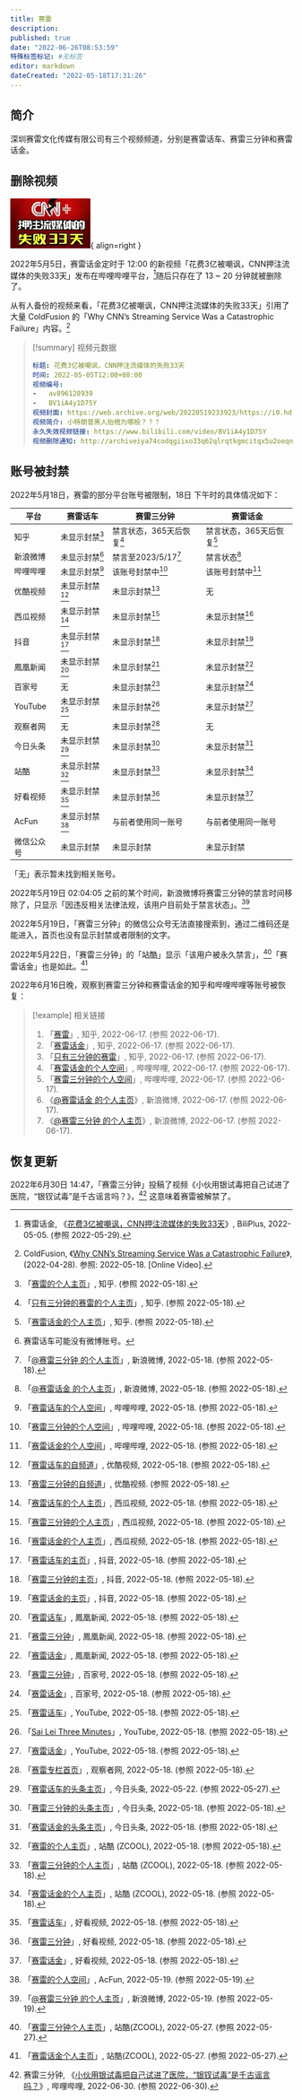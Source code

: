 ```yaml
---
title: 赛雷
description:
published: true
date: "2022-06-26T08:53:59"
特殊标签标记: #无标签
editor: markdown
dateCreated: "2022-05-18T17:31:26"
---
```


## 简介

深圳赛雷文化传媒有限公司有三个视频频道，分别是赛雷话车、赛雷三分钟和赛雷话金。

## 删除视频

![《花费3亿被嘲讽，CNN押注流媒体的失败33天》视频封面](/src/people/赛雷/CNN.webp){ align=right }

2022年5月5日，赛雷话金定时于 12:00 的新视频「花费3亿被嘲讽，CNN押注流媒体的失败33天」发布在哔哩哔哩平台，[^av896128939]随后只存在了 13 ~ 20 分钟就被删除了。

[^av896128939]: 赛雷话金, 《[花费3亿被嘲讽，CNN押注流媒体的失败33天](https://web.archive.org/web/20220529061056/https://www.biliplus.com/video/av896128939/)》, BiliPlus, 2022-05-05. (参照 2022-05-29).

从有人备份的视频来看，「花费3亿被嘲讽，CNN押注流媒体的失败33天」引用了大量 ColdFusion 的「Why CNN’s Streaming Service Was a Catastrophic Failure」内容。[^AaKSrmz3iX0]

[^AaKSrmz3iX0]: ColdFusion, 《[Why CNN’s Streaming Service Was a Catastrophic Failure](https://www.youtube.com/watch?v=AaKSrmz3iX0)》, (2022-04-28). 参照: 2022-05-18. [Online Video].

> [!summary] 视频元数据
>
> ```YAML
> 标题: 花费3亿被嘲讽，CNN押注流媒体的失败33天
> 时间: 2022-05-05T12:00+08:00
> 视频编号:
> -   av896128939
> -   BV1iA4y1D75Y
> 视频封面: https://web.archive.org/web/20220519233923/https://i0.hdslb.com/bfs/archive/13c0f754caaa06d1493a1e3df9b6a6ec11c37be0.jpg
> 视频简介: 小特朗普黑人抬棺为哪般？？？
> 永久失效视频链接: https://www.bilibili.com/video/BV1iA4y1D75Y
> 视频删除通知: http://archiveiya74codqgiixo33q62qlrqtkgmcitqx5u2oeqnmn5bpcbiyd.onion/nqpvR
> ```

## 账号被封禁

2022年5月18日，赛雷的部分平台账号被限制，18日 下午时的具体情况如下：

| 平台       | 赛雷话车         | 赛雷三分钟                 | 赛雷话金                   |
| ---------- | ---------------- | -------------------------- | -------------------------- |
| 知乎       | 未显示封禁[^11]  | 禁言状态，365天后恢复[^12] | 禁言状态，365天后恢复[^13] |
| 新浪微博   | 未显示封禁[^21]  | 禁言至2023/5/17[^22]       | 禁言状态[^23]              |
| 哔哩哔哩   | 未显示封禁[^31]  | 该账号封禁中[^32]          | 该账号封禁中[^33]          |
| 优酷视频   | 未显示封禁[^41]  | 未显示封禁[^42]            | 无                         |
| 西瓜视频   | 未显示封禁[^51]  | 未显示封禁[^52]            | 未显示封禁[^53]            |
| 抖音       | 未显示封禁[^61]  | 未显示封禁[^62]            | 未显示封禁[^63]            |
| 鳳凰新闻   | 未显示封禁[^71]  | 未显示封禁[^72]            | 未显示封禁[^73]            |
| 百家号     | 无               | 未显示封禁[^82]            | 未显示封禁[^83]            |
| YouTube    | 未显示封禁[^91]  | 未显示封禁[^92]            | 未显示封禁[^93]            |
| 观察者网   | 无               | 未显示封禁[^102]           | 无                         |
| 今日头条   | 未显示封禁[^111] | 未显示封禁[^112]           | 未显示封禁[^113]           |
| 站酷       | 未显示封禁[^121] | 未显示封禁[^122]           | 未显示封禁[^123]           |
| 好看视频   | 未显示封禁[^131] | 未显示封禁[^132]           | 未显示封禁[^133]           |
| AcFun      | 未显示封禁[^141] | 与前者使用同一账号         | 与前者使用同一账号         |
| 微信公众号 | 未显示封禁       | 未显示封禁                 | 未显示封禁                 |

「无」表示暂未找到相关账号。

[^11]: 「[赛雷的个人主页](https://web.archive.org/web/20220518085455/https://www.zhihu.com/people/sailei2015)」, 知乎. (参照 2022-05-18).

[^12]: 「[只有三分钟的赛雷的个人主页](https://web.archive.org/web/20220518084313/https://www.zhihu.com/people/sl3min)」, 知乎. (参照 2022-05-18).

[^13]: 「[赛雷话金的个人主页](https://web.archive.org/web/20220518120332/https://www.zhihu.com/people/guo-xin-chen-8)」, 知乎. (参照 2022-05-18).

[^21]: 赛雷话车可能没有微博账号。

[^22]: 「[@赛雷三分钟 的个人主页](http://archiveiya74codqgiixo33q62qlrqtkgmcitqx5u2oeqnmn5bpcbiyd.onion/lFZJp "https://weibo.com/sl3fz")」, 新浪微博, 2022-05-18. (参照 2022-05-18).

[^23]: 「[@赛雷话金 的个人主页](http://archiveiya74codqgiixo33q62qlrqtkgmcitqx5u2oeqnmn5bpcbiyd.onion/5P3Pb "https://weibo.com/u/6432805191")」, 新浪微博, 2022-05-18. (参照 2022-05-18).

[^31]: 「[赛雷话车的个人空间](http://archiveiya74codqgiixo33q62qlrqtkgmcitqx5u2oeqnmn5bpcbiyd.onion/Rad5I "https://space.bilibili.com/510362725/")」, 哔哩哔哩, 2022-05-18. (参照 2022-05-18).

[^32]: 「[赛雷三分钟的个人空间](http://archiveiya74codqgiixo33q62qlrqtkgmcitqx5u2oeqnmn5bpcbiyd.onion/LmQ4X "https://space.bilibili.com/26108626/")」, 哔哩哔哩, 2022-05-18. (参照 2022-05-18).

[^33]: 「[赛雷话金的个人空间](http://archiveiya74codqgiixo33q62qlrqtkgmcitqx5u2oeqnmn5bpcbiyd.onion/mMbGi "https://space.bilibili.com/151482404/")」, 哔哩哔哩, 2022-05-18. (参照 2022-05-18).

[^41]: 「[赛雷话车的自频道](https://web.archive.org/web/20220518121029/https://www.youku.com/profile/index/?uid=UNDY1NjAzMjY1Mg%3D%3D)」, 优酷视频, 2022-05-18. (参照 2022-05-18).

[^42]: 「[赛雷三分钟的自频道](https://web.archive.org/web/20220518120647/https://www.youku.com/profile/index/?uid=UNDY1NjA2OTI2MA%3D%3D)」, 优酷视频. (参照 2022-05-18).

[^51]: 「[赛雷话车的个人主页](https://web.archive.org/web/20220518121401/https://www.ixigua.com/home/4280517202?wid_try=1)」, 西瓜视频, 2022-05-18. (参照 2022-05-18).

[^52]: 「[赛雷三分钟的个人主页](https://web.archive.org/web/20220518121359/https://www.ixigua.com/home/50056747318?wid_try=1)」, 西瓜视频, 2022-05-18. (参照 2022-05-18).

[^53]: 「[赛雷话金的个人主页](https://web.archive.org/web/20220518120741/https://www.ixigua.com/home/4182165446207629?wid_try=1)」, 西瓜视频, 2022-05-18. (参照 2022-05-18).

[^61]: 「[赛雷话车的主页](http://archiveiya74codqgiixo33q62qlrqtkgmcitqx5u2oeqnmn5bpcbiyd.onion/VE075 "https://www.douyin.com/user/MS4wLjABAAAAkEL1zC3qIiAwjqwic-lR2HTW2SYYrNJ53GZ02qxD0Jw")」, 抖音, 2022-05-18. (参照 2022-05-18).

[^62]: 「[赛雷三分钟的主页](http://archiveiya74codqgiixo33q62qlrqtkgmcitqx5u2oeqnmn5bpcbiyd.onion/fWyGl "https://www.douyin.com/user/MS4wLjABAAAAsOGs9sSc6NmDrhzYDQk5N1stt6hI771XOZyBGmqYOPQ")」, 抖音, 2022-05-18. (参照 2022-05-18).

[^63]: 「[赛雷话金的主页](http://archiveiya74codqgiixo33q62qlrqtkgmcitqx5u2oeqnmn5bpcbiyd.onion/HNGUI "https://www.douyin.com/user/MS4wLjABAAAAXlxZTjjvrG4ODnScOkLfFr2sR1pGD_rc23eCjmYuCaibycZK2Snv7Xkw2DDLDqL-")」, 抖音, 2022-05-18. (参照 2022-05-18).

[^71]: 「[赛雷话车](https://web.archive.org/web/20220518142219/https://ishare.ifeng.com/mediaShare/home/355361/media)」, 鳳凰新闻, 2022-05-18. (参照 2022-05-18).

[^72]: 「[赛雷三分钟](https://web.archive.org/web/20220518140804/https://ishare.ifeng.com/mediaShare/home/510641/media)」, 鳳凰新闻, 2022-05-18. (参照 2022-05-18).

[^73]: 「[赛雷话金](https://web.archive.org/web/20220518152413/https://ishare.ifeng.com/mediaShare/home/1544025/media)」, 鳳凰新闻, 2022-05-18. (参照 2022-05-18).

[^82]: 「[赛雷三分钟](https://web.archive.org/web/20220518141506/https://author.baidu.com/home/1545348437052290)」, 百家号, 2022-05-18. (参照 2022-05-18).

[^83]: 「[赛雷话金](https://web.archive.org/web/20220518141459/https://author.baidu.com/home/1721292349084530)」, 百家号, 2022-05-18. (参照 2022-05-18).

[^91]: 「[赛雷话车](https://web.archive.org/web/20220518124859/https://www.youtube.com/channel/UCZDj0cxCxlhYwtGeiH80Bqw)」, YouTube, 2022-05-18. (参照 2022-05-18).

[^92]: 「[Sai Lei Three Minutes](https://web.archive.org/web/20220518124106/https://www.youtube.com/channel/UCzd-dZCUY9JlGeOJpygyL8w)」, YouTube, 2022-05-18. (参照 2022-05-18).

[^93]: 「[赛雷话金](https://web.archive.org/web/20220518124153/https://www.youtube.com/channel/UCWYt5sNnIGxUZS11IX9XY1Q)」, YouTube, 2022-05-18. (参照 2022-05-18).

[^102]: 「[赛雷专栏首页](http://archiveiya74codqgiixo33q62qlrqtkgmcitqx5u2oeqnmn5bpcbiyd.onion/XoNYs "https://www.guancha.cn/sailei")」, 观察者网, 2022-05-18. (参照 2022-05-18).

[^111]: 「[赛雷话车的头条主页](https://archive.ph/df519 "https://www.toutiao.com/c/user/token/MS4wLjABAAAAG9WA1-kGS9lnk3Infguz4_bnVJW_hLdV1oFbi1XgOjc/")」, 今日头条, 2022-05-22. (参照 2022-05-27).

[^112]: 「[赛雷三分钟的头条主页](http://archiveiya74codqgiixo33q62qlrqtkgmcitqx5u2oeqnmn5bpcbiyd.onion/veA7S "https://www.toutiao.com/c/user/token/MS4wLjABAAAAfctZOYY7iMEyVKbElQCYymZaU8IpspaC06GLnx8CsM0/")」, 今日头条, 2022-05-18. (参照 2022-05-18).

[^113]: 「[赛雷话金的头条主页](http://archiveiya74codqgiixo33q62qlrqtkgmcitqx5u2oeqnmn5bpcbiyd.onion/xgJKV "https://www.toutiao.com/c/user/token/MS4wLjABAAAApjQJjH6loyDzmTO3oF8AlO90aTFp30HOLaifjE3qu716k9D5JYsGcNDY3C46c5J1/")」, 今日头条, 2022-05-18. (参照 2022-05-18).

[^121]: 「[赛雷的个人主页](https://web.archive.org/web/20220518143345/https://www.zcool.com.cn/u/13317634)」, 站酷 (ZCOOL), 2022-05-18. (参照 2022-05-18).

[^122]: 「[赛雷三分钟的个人主页](https://web.archive.org/web/20220518143724/https://www.zcool.com.cn/u/14755131)」, 站酷 (ZCOOL), 2022-05-18. (参照 2022-05-18).

[^123]: 「[赛雷话金的个人主页](https://web.archive.org/web/20220518143745/https://www.zcool.com.cn/u/20144666)」, 站酷 (ZCOOL), 2022-05-18. (参照 2022-05-18).

[^131]: 「[赛雷话车](https://web.archive.org/web/20220518144930/https://haokan.baidu.com/author/1641723223745485)」, 好看视频, 2022-05-18. (参照 2022-05-18).

[^132]: 「[赛雷三分钟](https://web.archive.org/web/20220518144943/https://haokan.baidu.com/author/1545348437052290)」, 好看视频, 2022-05-18. (参照 2022-05-18).

[^133]: 「[赛雷话金](https://web.archive.org/web/20220518145109/https://haokan.baidu.com/author/1721292349084530)」, 好看视频, 2022-05-18. (参照 2022-05-18).

[^141]: 「[赛雷的个人空间](https://web.archive.org/web/20220519012046/https://www.acfun.cn/u/13630266)」, AcFun, 2022-05-19. (参照 2022-05-19).

2022年5月19日 02:04:05 之前的某个时间，新浪微博将赛雷三分钟的禁言时间移除了，只显示「因违反相关法律法规，该用户目前处于禁言状态」。[^22_2]

[^22_2]: 「[@赛雷三分钟 的个人主页](http://archiveiya74codqgiixo33q62qlrqtkgmcitqx5u2oeqnmn5bpcbiyd.onion/5zSw6)」, 新浪微博, 2022-05-19. (参照 2022-05-19).

2022年5月19日，「赛雷三分钟」的微信公众号无法直接搜索到，通过二维码还是能进入，首页也没有显示封禁或者限制的文字。

2022年5月22日，「赛雷三分钟」的「站酷」显示「该用户被永久禁言」，[^3055]「赛雷话金」也是如此。[^3058]

[^3055]: 「[赛雷三分钟个人主页](https://web.archive.org/web/20220527013055/https://www.zcool.com.cn/u/14755131)」, 站酷(ZCOOL), 2022-05-27. (参照 2022-05-27).

[^3058]: 「[赛雷话金个人主页](https://web.archive.org/web/20220527013058/https://www.zcool.com.cn/u/20144666)」, 站酷(ZCOOL), 2022-05-27. (参照 2022-05-27).

2022年6月16日晚，观察到赛雷三分钟和赛雷话金的知乎和哔哩哔哩等账号被恢复：

> [!example] 相关链接
>
> 1.  「[赛雷](https://web.archive.org/web/20220617043306/https://www.zhihu.com/people/sailei2015)」, 知乎, 2022-06-17. (参照 2022-06-17).
> 2.  「[赛雷话金](https://web.archive.org/web/20220617043306/https://www.zhihu.com/people/guo-xin-chen-8)」, 知乎, 2022-06-17. (参照 2022-06-17).
> 3.  「[只有三分钟的赛雷](https://web.archive.org/web/20220617050920/https://www.zhihu.com/people/sl3min)」, 知乎, 2022-06-17. (参照 2022-06-17).
> 4.  「[赛雷话金的个人空间](https://archive.ph/4twqs "https://space.bilibili.com/26108626")」, 哔哩哔哩, 2022-06-17. (参照 2022-06-17).
> 5.  「[赛雷三分钟的个人空间](https://archive.ph/Pzxco "https://space.bilibili.com/151482404")」, 哔哩哔哩, 2022-06-17. (参照 2022-06-17).
> 6.  《[@赛雷话金 的个人主页](https://archive.ph/oDZ6k "https://weibo.com/u/6432805191")》, 新浪微博, 2022-06-17. (参照 2022-06-17).
> 7.  《[@赛雷三分钟 的个人主页](https://archive.ph/bPkTE "https://weibo.com/sl3fz")》, 新浪微博, 2022-06-17. (参照 2022-06-17).

## 恢复更新

2022年6月30日 14:47，「赛雷三分钟」投稿了视频《小伙用银试毒把自己试进了医院，“银钗试毒”是千古谣言吗？》，[^slDtW] 这意味着赛雷被解禁了。

[^slDtW]: 赛雷三分钟, 《[小伙用银试毒把自己试进了医院，“银钗试毒”是千古谣言吗？](https://archive.ph/slDtW "https://www.bilibili.com/video/BV1cr4y137MF")》, 哔哩哔哩, 2022-06-30. (参照 2022-06-30).
